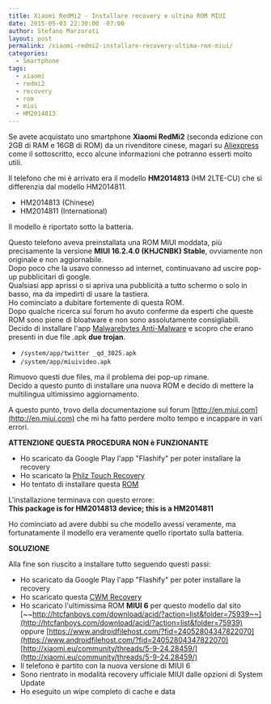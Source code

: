 ```yaml
---
title: Xiaomi RedMi2 - Installare recovery e ultima ROM MIUI
date: 2015-05-03 22:30:00 -07:00
author: Stefano Marzorati
layout: post
permalink: /xiaomi-redmi2-installare-recovery-ultima-rom-miui/
categories:
  - Smartphone
tags:
  - xiaomi
  - redmi2
  - recovery
  - rom
  - miui
  - HM2014813
---
```

Se avete acquistato uno smartphone **Xiaomi RedMi2** (seconda edizione con 2GB di RAM e 16GB di ROM) da un rivenditore cinese, magari su [Aliexpress](http://www.aliexpress.com/) come il sottoscritto, ecco alcune informazioni che potranno esserti molto utili.   

Il telefono che mi è arrivato era il modello **HM2014813** (HM 2LTE-CU) che si differenzia dal modello HM2014811.   

  - HM2014813 (Chinese)
  - HM2014811 (International)
  
Il modello è riportato sotto la batteria.   

Questo telefono aveva preinstallata una ROM MIUI moddata, più precisamente la versione **MIUI 16.2.4.0 (KHJCNBK) Stable**, ovviamente non originale e non aggiornabile.   
Dopo poco che la usavo connesso ad internet, continuavano ad uscire pop-up pubblicitari di google.   
Qualsiasi app aprissi o si apriva una pubblicità a tutto schermo o solo in basso, ma da impedirti di usare la tastiera.   
Ho cominciato a dubitare fortemente di questa ROM.   
Dopo qualche ricerca sui forum ho avuto conferme da esperti che queste ROM sono piene di bloatware e non sono assolutamente consigliabili.   
Decido di installare l'app [Malwarebytes Anti-Malware](https://play.google.com/store/apps/details?id=org.malwarebytes.antimalware&hl=en) e scopro che erano presenti in due file .apk **due trojan**.   

  - <code>/system/app/twitter _qd_3025.apk</code>
  - <code>/system/app/miuivideo.apk</code>

Rimuovo questi due files, ma il problema dei pop-up rimane.   
Decido a questo punto di installare una nuova ROM e decido di mettere la multilingua ultimissimo aggiornamento.   

A questo punto, trovo della documentazione sul forum [http://en.miui.com](http://en.miui.com) che mi ha fatto perdere molto tempo e incappare in vari errori.   

**ATTENZIONE QUESTA PROCEDURA NON è FUNZIONANTE**   

  - Ho scaricato da Google Play l'app "Flashify" per poter installare la recovery
  - Ho scaricato la [Philz Touch Recovery](https://javteam.wordpress.com/download/xiaomi-redmi-2)
  - Ho tentato di installare questa [ROM](https://www.androidfilehost.com/?fid=24052804347822070)

L'installazione terminava con questo errore:   
**This package is for HM2014813 device; this is a HM2014811**

Ho cominciato ad avere dubbi su che modello avessi veramente, ma fortunatamente il modello era veramente quello riportato sulla batteria.   

**SOLUZIONE**   

Alla fine son riuscito a installare tutto seguendo questi passi:   

  - Ho scaricato da Google Play l'app "Flashify" per poter installare la recovery
  - Ho scaricato questa [CWM Recovery](https://userscloud.com/rvnlozcfbp0m)
  - Ho scaricato l'ultimissima ROM **MIUI 6** per questo modello dal sito [~~http://htcfanboys.com/download/acid/?action=list&folder=75939~~](http://htcfanboys.com/download/acid/?action=list&folder=75939) oppure [https://www.androidfilehost.com/?fid=24052804347822070](https://www.androidfilehost.com/?fid=24052804347822070) [http://xiaomi.eu/community/threads/5-9-24.28459/](http://xiaomi.eu/community/threads/5-9-24.28459/)
  - Il telefono è partito con la nuova versione di MIUI 6
  - Sono rientrato in modalità recovery ufficiale MIUI dalle opzioni di System Update
  - Ho eseguito un wipe completo di cache e data
